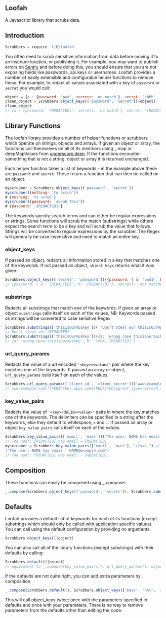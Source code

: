 ## Loofah

A Javascript library that scrubs data.

## Introduction

```javascript
Scrubbers = require 'lib/loofah'
```
You often need to scrub sensitive information from data before moving it to an insecure location, or publishing it. For example, you may want to publish errors on [Sentry](https://app.getsentry.com/) and before doing this, you should ensure that you are not exposing fields like passwords, api keys or usernames. Loofah provides a number of easily extensible and configurable helper functions to remove these. For example, to redact all values associated with a key of `password` or `secret` you would call:

```javascript
object = {a : {password: 'pwd', secrets: 'no match'}, secret: 'shhh'
clean_object = Scrubbers.object_keys(['password', 'secret'])(object)
clean_object
// {a : {password: '[REDACTED]', secrets: 'no match'}, secret: '[REDACTED]'
```

## Library Functions

The loofah library provides a number of helper functions or scrubbers which operate on strings, objects and arrays. If given an object or array, the functions call themselves on all of its members using _.map or deepMapValues from [underscore.deep](https://github.com/Clever/underscore.deep). If the functions encounter something that is not a string, object or array it is returned unchanged.

Each helper function takes a list of keywords - in the example above these are `password` and `secret`. These return a function that can then be called on an object. 

```javascript
myscrubber = Scrubbers.object_keys(['password', 'secret'])
myscrubber({nothing: 'to scrub'})
# {nothing: 'to scrub'}
myscrubber({password: 'scrub this'})
# {password: '[REDACTED]'}
```

The keywords specify search terms and can either be regular expressions or strings. Some functions will scrub the match (substrings) while others expect the search term to be a key and will scrub the value that follows. Strings will be converted to regular expressions by the scrubber. The Regex will generally be case insensitive and need to match an entire key.

### object_keys
If passed an object, redacts all information stored in a key that matches one of the keywords. If not passed an object, `object keys` returns what it was given.

```javascript
Scrubbers.object_keys(['secret', 'password'])({password: { a: 'pwd1', b: 'pwd2'}, secrets: 'not matched'})
// {password: { a: '[REDACTED]', b: '[REDACTED]'}, secrets: 'not matched'}
```

### substrings
Redacts all substrings that match one of the keywords. If given an array or object `substrings` calls itself on each of the values.
NB: Keywords passed as strings will be converted to case sensitive Regex

```javascript
Scrubbers.substrings(['thisIsOurApiKey'])( "Don't steal our thisIsOurApiKey")
// Don't steal our [REDACTED]
Scrubbers.substrings(['thisIsOurApiKey'])({a: 'wrong case thisisourapikey', b: 'look, thisIsOurApiKey'})
// {a: 'wrong case thisisourapikey', b: 'look, [REDACTED]'}
```

### url_query_params
Redacts the value of a url encoded `'<key>=<value>'` pair where the key matches one of the keywords. If passed an array or object, `url_query_params` calls itself on each of the values.

```javascript
Scrubbers.url_query_params(['client_id', 'client_secret'])('www.example.com/?CliENT_Id=123456789.apps.com&client_secret=123456789&grant_type=refresh_token')
// www.example.com/?[REDACTED].apps.com&[REDACTED]&grant_type=refresh_token
```

### key_value_pairs
Redacts the value of `'<key><delim><value>'` pairs in where the key matches one of the keywords. The delimiters can be specified in a string after the keywords, else they default to whitespace, `=` and `:`. If passed an array or object `key_value_pairs` calls itself on each of the values.

```javascript
Scrubbers.key_value_pairs(['email', 'user'])("The user: NAME has email = NAME@example.com")
// The user: [REDACTED] has email = [REDACTED]
myscrubber = Scrubbers.key_value_pairs(['email', 'user'], "//s=:-") // delimiters are whitespace, '=', ':' and '-'
("The user: NAME has email - NAME@example.com")
// The user: [REDACTED] has email - [REDACTED]
```

## Composition
These functions can easily be composed using _.compose:

```javascript
_.compose(Scrubbers.object_keys(['password', 'secret']), Scrubbers.substrings(['12345abcde']))(object)
```

## Defaults
Loofah provides a default list of keywords for each of its functions (except substrings which should only be called with application specific values). You can call using the default configuration by providing no arguments.

```javascript
Scrubbers.object_keys()(object)
```

You can also call all of the library functions (except substrings) with their defaults by calling:

```javascript
Scrubbers.default()(object)
// equivalent to _.compose(key_value_pairs(), url_query_params(), object_keys())(object)
```

If the defaults are not quite right, you can add extra parameters by composition.

```javascript
_.compose(Scrubbers.default(), Scrubbers.object_keys(['keys', 'not', 'in', 'defaults']))(object)
```

This will call object_keys twice; once with the parameters specified in defaults and once with your parameters. There is no way to remove parameters from the defaults other than editing the code.
